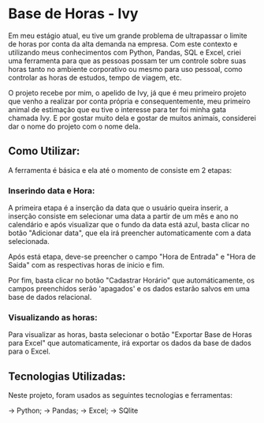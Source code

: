 # Base de Horas - Ivy

Em meu estágio atual, eu tive um grande problema de ultrapassar o limite de horas por conta da alta demanda na empresa. Com este contexto e utilizando meus conhecimentos com Python, Pandas, SQL e Excel, criei uma ferramenta para que as pessoas possam ter um controle sobre suas horas tanto no ambiente corporativo ou mesmo para uso pessoal, como controlar as horas de estudos, tempo de viagem, etc. 

O projeto recebe por mim, o apelido de Ivy, já que é meu primeiro projeto que venho a realizar por conta própria e consequentemente, meu primeiro animal de estimação que eu tive o interesse para ter foi minha gata chamada Ivy. E por gostar muito dela e gostar de muitos animais, considerei dar o nome do projeto com o nome dela.

## Como Utilizar:

A ferramenta é básica e ela até o momento de consiste em 2 etapas:

### Inserindo data e Hora:

A primeira etapa é a inserção da data que o usuário queira inserir, a inserção consiste em selecionar uma data a partir de um mês e ano no calendário e após visualizar que o fundo da data está azul, basta clicar no botão "Adicionar data", que ela irá preencher automaticamente com a data selecionada.

Após está etapa, deve-se preencher o campo "Hora de Entrada" e "Hora de Saida" com as respectivas horas de inicio e fim.

Por fim, basta clicar no botão "Cadastrar Horário" que automáticamente, os campos preenchidos serão 'apagados' e os dados estarão salvos em uma base de dados relacional.

### Visualizando as horas:

Para visualizar as horas, basta selecionar o botão "Exportar Base de Horas para Excel" que automaticamente, irá exportar os dados da base de dados para o Excel.

## Tecnologias Utilizadas:

Neste projeto, foram usados as seguintes tecnologias e ferramentas:

-> Python;
-> Pandas;
-> Excel;
-> SQlite
